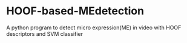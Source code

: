 # HOOF-based-MEdetection
A python program to detect micro expression(ME) in video with HOOF descriptors and SVM classifier
